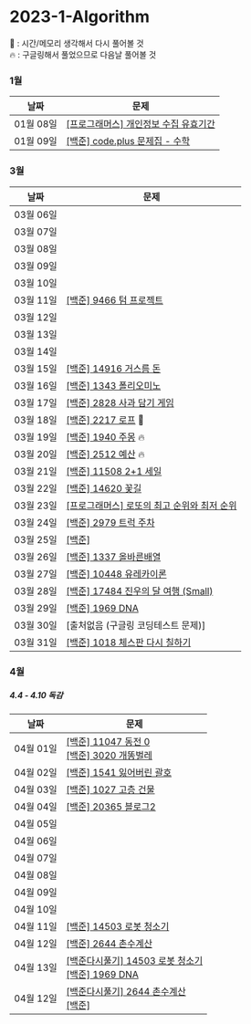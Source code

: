 # 2023-1-Algorithm
🐛 : 시간/메모리 생각해서 다시 풀어볼 것   
🔥 : 구글링해서 풀었으므로 다음날 풀어볼 것   

### 1월
| 날짜        | 문제                                                         |
| ---------- | ------------------------------------------------------------ |
| 01월 08일  | [[프로그래머스] 개인정보 수집 유효기간](https://school.programmers.co.kr/learn/courses/30/lessons/150370) 
| 01월 09일 | [[백준] code.plus 문제집 - 수학](https://www.acmicpc.net/workbook/view/9370) |
   
### 3월
| 날짜        | 문제                                                         |
| ---------- | ------------------------------------------------------------ |
| 03월 06일  | 
| 03월 07일 |  |
| 03월 08일  |
| 03월 09일 |  |
| 03월 10일  |
| 03월 11일 | [[백준] 9466 텀 프로젝트](https://www.acmicpc.net/problem/9466) |
| 03월 12일  |  
| 03월 13일 |  |
| 03월 14일  | 
| 03월 15일 | [[백준] 14916 거스름 돈](https://www.acmicpc.net/problem/14916) |
| 03월 16일  | [[백준] 1343 폴리오미노](https://www.acmicpc.net/problem/1343)
| 03월 17일 | [[백준] 2828 사과 담기 게임](https://www.acmicpc.net/problem/2828) |
| 03월 18일  | [[백준] 2217 로프](https://www.acmicpc.net/problem/2217) 🐛 
| 03월 19일 | [[백준] 1940 주몽](https://www.acmicpc.net/problem/1940) 🔥 |
| 03월 20일  | [[백준] 2512 예산](https://www.acmicpc.net/problem/2512) 🔥
| 03월 21일 | [[백준] 11508 2+1 세일](https://www.acmicpc.net/problem/11508) |
| 03월 22일 | [[백준] 14620 꽃길](https://www.acmicpc.net/problem/14620) |
| 03월 23일 | [[프로그래머스] 로또의 최고 순위와 최저 순위](https://school.programmers.co.kr/learn/courses/30/lessons/77484) |
| 03월 24일 | [[백준] 2979 트럭 주차](https://www.acmicpc.net/problem/2979) |
| 03월 25일 | [[백준] ]() |
| 03월 26일 | [[백준] 1337 올바른배열](https://www.acmicpc.net/problem/1337) |
| 03월 27일 | [[백준] 10448 유레카이론](https://www.acmicpc.net/problem/10448) |
| 03월 28일 | [[백준] 17484 진우의 달 여행 (Small)](https://www.acmicpc.net/problem/17484) |
| 03월 29일 | [[백준] 1969 DNA](https://www.acmicpc.net/problem/1969) |
| 03월 30일 | [출처없음 (구글링 코딩테스트 문제)] |
| 03월 31일 | [[백준] 1018 체스판 다시 칠하기](https://www.acmicpc.net/problem/1018) |    
 
 ### 4월    
 ##### 4.4 - 4.10 독감
| 날짜        | 문제                                                         |
| ---------- | ------------------------------------------------------------ |
| 04월 01일  | [[백준] 11047 동전 0](https://www.acmicpc.net/problem/11047) <br> [[백준] 3020 개똥벌레](https://www.acmicpc.net/problem/3020)
| 04월 02일 | [[백준] 1541 잃어버린 괄호](https://www.acmicpc.net/problem/1541) |
| 04월 03일  | [[백준] 1027 고층 건물](https://www.acmicpc.net/problem/1027)
| 04월 04일 |  [[백준] 20365 블로그2](https://www.acmicpc.net/problem/20365) |
| 04월 05일  |   
| 04월 06일  | |    
| 04월 07일  |   
| 04월 08일  | |    
| 04월 09일  |   
| 04월 10일  | |    
| 04월 11일  | [[백준] 14503 로봇 청소기](https://www.acmicpc.net/problem/14503)    
| 04월 12일  | [[백준] 2644 촌수계산](https://www.acmicpc.net/problem/2644) |    
| 04월 13일  | [[백준다시풀기] 14503 로봇 청소기](https://www.acmicpc.net/problem/14503) <br> [[백준] 1969 DNA](https://www.acmicpc.net/problem/1969)    
| 04월 12일  | [[백준다시풀기] 2644 촌수계산](https://www.acmicpc.net/problem/2644) <br> [[백준]]()    

